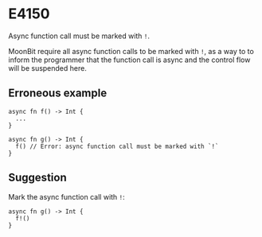 # E4150

Async function call must be marked with `!`.

MoonBit require all async function calls to be marked with `!`, as a way to to
inform the programmer that the function call is async and the control flow will
be suspended here.

## Erroneous example

```moonbit
async fn f() -> Int {
  ...
}

async fn g() -> Int {
  f() // Error: async function call must be marked with `!`
}
```

## Suggestion

Mark the async function call with `!`:

```moonbit
async fn g() -> Int {
  f!()
}
```
